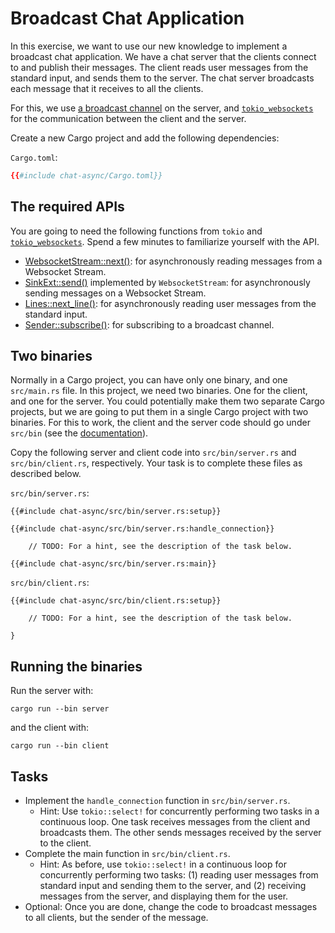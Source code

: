 # Broadcast Chat Application

In this exercise, we want to use our new knowledge to implement a broadcast chat
application. We have a chat server that the clients connect to and publish their
messages. The client reads user messages from the standard input, and sends them
to the server. The chat server broadcasts each message that it receives to all
the clients.

For this, we use [a broadcast channel][1] on the server, and
[`tokio_websockets`][2] for the communication between the client and the server.

Create a new Cargo project and add the following dependencies:

`Cargo.toml`:

<!-- File Cargo.toml -->

```toml
{{#include chat-async/Cargo.toml}}
```

## The required APIs

You are going to need the following functions from `tokio` and
[`tokio_websockets`][2]. Spend a few minutes to familiarize yourself with the
API.

- [WebsocketStream::next()][3]: for asynchronously reading messages from a
  Websocket Stream.
- [SinkExt::send()][4] implemented by `WebsocketStream`: for asynchronously
  sending messages on a Websocket Stream.
- [Lines::next_line()][5]: for asynchronously reading user messages from the
  standard input.
- [Sender::subscribe()][6]: for subscribing to a broadcast channel.

## Two binaries

Normally in a Cargo project, you can have only one binary, and one `src/main.rs`
file. In this project, we need two binaries. One for the client, and one for the
server. You could potentially make them two separate Cargo projects, but we are
going to put them in a single Cargo project with two binaries. For this to work,
the client and the server code should go under `src/bin` (see the
[documentation][7]).

Copy the following server and client code into `src/bin/server.rs` and
`src/bin/client.rs`, respectively. Your task is to complete these files as
described below.

`src/bin/server.rs`:

<!-- File src/bin/server.rs -->

```rust,compile_fail
{{#include chat-async/src/bin/server.rs:setup}}

{{#include chat-async/src/bin/server.rs:handle_connection}}

    // TODO: For a hint, see the description of the task below.

{{#include chat-async/src/bin/server.rs:main}}
```

`src/bin/client.rs`:

<!-- File src/bin/client.rs -->

```rust,compile_fail
{{#include chat-async/src/bin/client.rs:setup}}

    // TODO: For a hint, see the description of the task below.

}
```

## Running the binaries

Run the server with:

```shell
cargo run --bin server
```

and the client with:

```shell
cargo run --bin client
```

## Tasks

- Implement the `handle_connection` function in `src/bin/server.rs`.
  - Hint: Use `tokio::select!` for concurrently performing two tasks in a
    continuous loop. One task receives messages from the client and broadcasts
    them. The other sends messages received by the server to the client.
- Complete the main function in `src/bin/client.rs`.
  - Hint: As before, use `tokio::select!` in a continuous loop for concurrently
    performing two tasks: (1) reading user messages from standard input and
    sending them to the server, and (2) receiving messages from the server, and
    displaying them for the user.
- Optional: Once you are done, change the code to broadcast messages to all
  clients, but the sender of the message.

[1]: https://docs.rs/tokio/latest/tokio/sync/broadcast/fn.channel.html
[2]: https://docs.rs/tokio-websockets/0.3.2/tokio_websockets/
[3]: https://docs.rs/tokio-websockets/0.3.2/tokio_websockets/proto/struct.WebsocketStream.html#method.next
[4]: https://docs.rs/futures-util/0.3.28/futures_util/sink/trait.SinkExt.html#method.send
[5]: https://docs.rs/tokio/latest/tokio/io/struct.Lines.html#method.next_line
[6]: https://docs.rs/tokio/latest/tokio/sync/broadcast/struct.Sender.html#method.subscribe
[7]: https://doc.rust-lang.org/cargo/reference/cargo-targets.html#binaries
